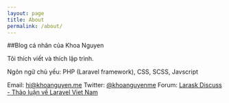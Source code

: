 ```yaml
---
layout: page
title: About
permalink: /about/
---
```


##Blog cá nhân của Khoa Nguyen

Tôi thích viết và thích lập trình.

Ngôn ngữ chủ yếu: PHP (Laravel framework), CSS, SCSS, Javscript

Email: [hi@khoanguyen.me](mailto:hi@khoanguyen.me)
Twitter: [@khoanguyenme](https://twitter.com/khoanguyenme)
Forum: [Larask Discuss - Thảo luận về Laravel Viet Nam](http://discuss.larask.com)

